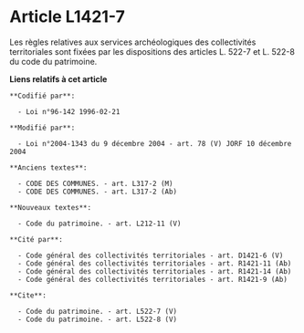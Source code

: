 # Article L1421-7

Les règles relatives aux services archéologiques des collectivités territoriales sont fixées par les dispositions des
articles L. 522-7 et L. 522-8 du code du patrimoine.

**Liens relatifs à cet article**

	**Codifié par**:

	  - Loi n°96-142 1996-02-21

	**Modifié par**:

	  - Loi n°2004-1343 du 9 décembre 2004 - art. 78 (V) JORF 10 décembre 2004

	**Anciens textes**:

	  - CODE DES COMMUNES. - art. L317-2 (M)
	  - CODE DES COMMUNES. - art. L317-2 (Ab)

	**Nouveaux textes**:

	  - Code du patrimoine. - art. L212-11 (V)

	**Cité par**:

	  - Code général des collectivités territoriales - art. D1421-6 (V)
	  - Code général des collectivités territoriales - art. R1421-11 (Ab)
	  - Code général des collectivités territoriales - art. R1421-14 (Ab)
	  - Code général des collectivités territoriales - art. R1421-9 (Ab)

	**Cite**:

	  - Code du patrimoine. - art. L522-7 (V)
	  - Code du patrimoine. - art. L522-8 (V)
